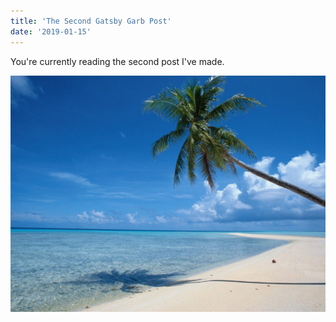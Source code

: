 ```yaml
---
title: 'The Second Gatsby Garb Post'
date: '2019-01-15'
---
```


You're currently reading the second post I've made.

![Tranquil Beach](tranquil-beach.jpg)

